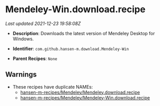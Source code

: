 # Mendeley-Win.download.recipe

_Last updated 2021-12-23 19:58:08Z_

- **Description**: Downloads the latest version of Mendeley Desktop for Windows.

- **Identifier**: `com.github.hansen-m.download.Mendeley-Win`

- **Parent Recipes**: `None`

## Warnings

- These recipes have duplicate NAMEs:
    - [hansen-m-recipes/Mendeley/Mendeley.download.recipe](/autopkg-dupe-tracker/hansen-m-recipes/Mendeley/Mendeley.download.recipe)
    - [hansen-m-recipes/Mendeley/Mendeley-Win.download.recipe](/autopkg-dupe-tracker/hansen-m-recipes/Mendeley/Mendeley-Win.download.recipe)